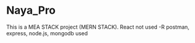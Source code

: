 # Naya_Pro
This is a MEA STACK project (MERN STACK). React not used -R
postman, express, node.js, mongodb used
